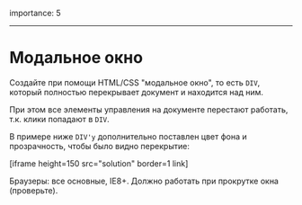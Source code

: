 importance: 5

---

# Модальное окно

Создайте при помощи HTML/CSS "модальное окно", то есть `DIV`, который полностью перекрывает документ и находится над ним.

При этом все элементы управления на документе перестают работать, т.к. клики попадают в `DIV`.

В примере ниже `DIV'у` дополнительно поставлен цвет фона и прозрачность, чтобы было видно перекрытие:

[iframe height=150 src="solution" border=1 link]

Браузеры: все основные, IE8+. Должно работать при прокрутке окна (проверьте).

